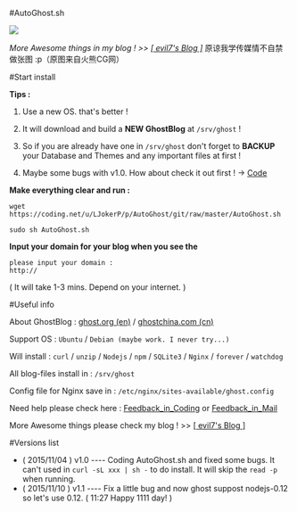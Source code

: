 #AutoGhost.sh

![](http://evil7.net/content/images/2015/11/AutoGhostLogo.jpg)

*More Awesome things in my blog ! >> [[ evil7's Blog ]](http://evil7.net)* 原谅我学传媒情不自禁做张图 :p（原图来自火熊CG网）


#Start install

**Tips :**

1. Use a new OS. that's better !

2. It will download and build a **NEW GhostBlog** at `/srv/ghost` !

3. So if you are already have one in `/srv/ghost` don't forget to **BACKUP** your Database and Themes and any important files at first !

4. Maybe some bugs with v1.0. How about check it out first ! → <a href="https://coding.net/u/LJokerP/p/AutoGhost/git/raw/master/AutoGhost.sh" target="blank">Code</a>

**Make everything clear and run :**

```
wget https://coding.net/u/LJokerP/p/AutoGhost/git/raw/master/AutoGhost.sh

sudo sh AutoGhost.sh
```

**Input your domain for your blog when you see the**

```
please input your domain :
http://
```

( It will take 1-3 mins. Depend on your internet. )

#Useful info

About GhostBlog : [ghost.org (en)](http://ghost.org) / [ghostchina.com (cn)](http://ghostchina.com)

Support OS : `Ubuntu` / `Debian (maybe work. I never try...)`

Will install : `curl` / `unzip` / `Nodejs` / `npm` / `SQLite3` / `Nginx` / `forever` / `watchdog`

All blog-files install in : `/srv/ghost`

Config file for Nginx save in : `/etc/nginx/sites-available/ghost.config`

Need help please check here : [Feedback_in_Coding](https://coding.net/u/LJokerP/p/AutoGhost.sh/topic/64657) or [Feedback_in_Mail](mailto:ljokerp@sina.com?subject=AutoGhost_feedback)

More Awesome things please check my blog ! >> [[ evil7's Blog ]](http://evil7.net)

#Versions list

* ( 2015/11/04 ) v1.0 ---- Coding AutoGhost.sh and fixed some bugs. It can't used in `curl -sL xxx | sh -` to do install. It will skip the `read -p` when running.
* ( 2015/11/10 ) v1.1 ---- Fix a little bug and now ghost suppost nodejs-0.12 so let's use 0.12. ( 11:27 Happy 1111 day! )
